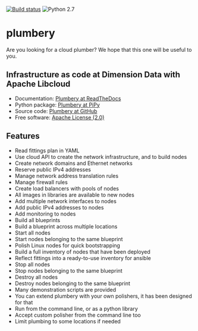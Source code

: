 [![Build status](https://img.shields.io/travis/bernard357/plumbery.svg)](https://travis-ci.org/bernard357/plumbery)  ![Python 2.7](https://img.shields.io/badge/python-2.7-blue.svg)

# plumbery

Are you looking for a cloud plumber? We hope that this one will be useful to
you.


## Infrastructure as code at Dimension Data with Apache Libcloud

* Documentation: [Plumbery at ReadTheDocs](https://plumbery.readthedocs.org)
* Python package: [Plumbery at PiPy](https://pypi.python.org/pypi/plumbery)
* Source code: [Plumbery at GitHub](https://github.com/bernard357/plumbery)
* Free software: [Apache License (2.0)](http://www.apache.org/licenses/LICENSE-2.0)

## Features

* Read fittings plan in YAML
* Use cloud API to create the network infrastructure, and to build nodes
* Create network domains and Ethernet networks
* Reserve public IPv4 addresses
* Manage network address translation rules
* Manage firewall rules
* Create load balancers with pools of nodes
* All images in libraries are available to new nodes
* Add multiple network interfaces to nodes
* Add public IPv4 addresses to nodes
* Add monitoring to nodes
* Build all blueprints
* Build a blueprint across multiple locations
* Start all nodes
* Start nodes belonging to the same blueprint
* Polish Linux nodes for quick bootstrapping
* Build a full inventory of nodes that have been deployed
* Reflect fittings into a ready-to-use inventory for ansible
* Stop all nodes
* Stop nodes belonging to the same blueprint
* Destroy all nodes
* Destroy nodes belonging to the same blueprint
* Many demonstration scripts are provided
* You can extend plumbery with your own polishers, it has been designed for that
* Run from the command line, or as a python library
* Accept custom polisher from the command line too
* Limit plumbing to some locations if needed



